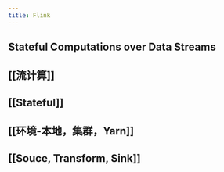 ```yaml
---
title: Flink
---
```


## Stateful Computations over Data Streams
## [[流计算]]
## [[Stateful]]
## [[环境-本地，集群，Yarn]]
## [[Souce, Transform, Sink]]
##
##
